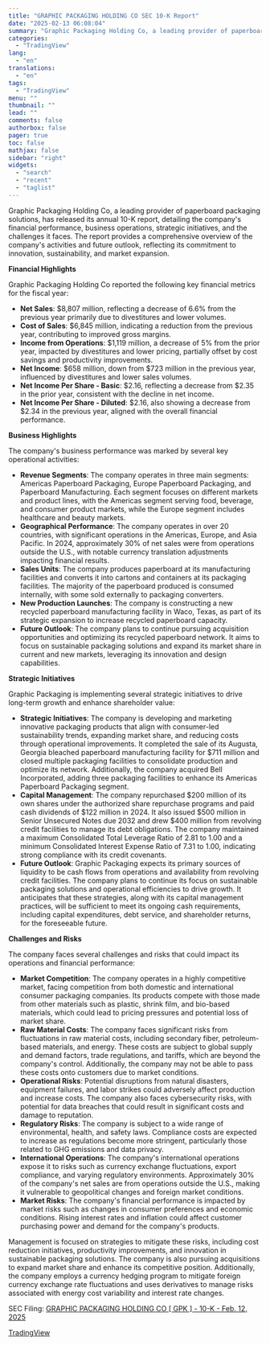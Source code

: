 ```yaml
---
title: "GRAPHIC PACKAGING HOLDING CO SEC 10-K Report"
date: "2025-02-13 06:08:04"
summary: "Graphic Packaging Holding Co, a leading provider of paperboard packaging solutions, has released its annual 10-K report, detailing the company's financial performance, business operations, strategic initiatives, and the challenges it faces. The report provides a comprehensive overview of the company's activities and future outlook, reflecting its commitment to innovation, sustainability,..."
categories:
  - "TradingView"
lang:
  - "en"
translations:
  - "en"
tags:
  - "TradingView"
menu: ""
thumbnail: ""
lead: ""
comments: false
authorbox: false
pager: true
toc: false
mathjax: false
sidebar: "right"
widgets:
  - "search"
  - "recent"
  - "taglist"
---
```


Graphic Packaging Holding Co, a leading provider of paperboard packaging solutions, has released its annual 10-K report, detailing the company's financial performance, business operations, strategic initiatives, and the challenges it faces. The report provides a comprehensive overview of the company's activities and future outlook, reflecting its commitment to innovation, sustainability, and market expansion.

**Financial Highlights**

Graphic Packaging Holding Co reported the following key financial metrics for the fiscal year:

* **Net Sales**: $8,807 million, reflecting a decrease of 6.6% from the previous year primarily due to divestitures and lower volumes.
* **Cost of Sales**: $6,845 million, indicating a reduction from the previous year, contributing to improved gross margins.
* **Income from Operations**: $1,119 million, a decrease of 5% from the prior year, impacted by divestitures and lower pricing, partially offset by cost savings and productivity improvements.
* **Net Income**: $658 million, down from $723 million in the previous year, influenced by divestitures and lower sales volumes.
* **Net Income Per Share - Basic**: $2.16, reflecting a decrease from $2.35 in the prior year, consistent with the decline in net income.
* **Net Income Per Share - Diluted**: $2.16, also showing a decrease from $2.34 in the previous year, aligned with the overall financial performance.

**Business Highlights**

The company's business performance was marked by several key operational activities:

* **Revenue Segments**: The company operates in three main segments: Americas Paperboard Packaging, Europe Paperboard Packaging, and Paperboard Manufacturing. Each segment focuses on different markets and product lines, with the Americas segment serving food, beverage, and consumer product markets, while the Europe segment includes healthcare and beauty markets.
* **Geographical Performance**: The company operates in over 20 countries, with significant operations in the Americas, Europe, and Asia Pacific. In 2024, approximately 30% of net sales were from operations outside the U.S., with notable currency translation adjustments impacting financial results.
* **Sales Units**: The company produces paperboard at its manufacturing facilities and converts it into cartons and containers at its packaging facilities. The majority of the paperboard produced is consumed internally, with some sold externally to packaging converters.
* **New Production Launches**: The company is constructing a new recycled paperboard manufacturing facility in Waco, Texas, as part of its strategic expansion to increase recycled paperboard capacity.
* **Future Outlook**: The company plans to continue pursuing acquisition opportunities and optimizing its recycled paperboard network. It aims to focus on sustainable packaging solutions and expand its market share in current and new markets, leveraging its innovation and design capabilities.

**Strategic Initiatives**

Graphic Packaging is implementing several strategic initiatives to drive long-term growth and enhance shareholder value:

* **Strategic Initiatives**: The company is developing and marketing innovative packaging products that align with consumer-led sustainability trends, expanding market share, and reducing costs through operational improvements. It completed the sale of its Augusta, Georgia bleached paperboard manufacturing facility for $711 million and closed multiple packaging facilities to consolidate production and optimize its network. Additionally, the company acquired Bell Incorporated, adding three packaging facilities to enhance its Americas Paperboard Packaging segment.
* **Capital Management**: The company repurchased $200 million of its own shares under the authorized share repurchase programs and paid cash dividends of $122 million in 2024. It also issued $500 million in Senior Unsecured Notes due 2032 and drew $400 million from revolving credit facilities to manage its debt obligations. The company maintained a maximum Consolidated Total Leverage Ratio of 2.81 to 1.00 and a minimum Consolidated Interest Expense Ratio of 7.31 to 1.00, indicating strong compliance with its credit covenants.
* **Future Outlook**: Graphic Packaging expects its primary sources of liquidity to be cash flows from operations and availability from revolving credit facilities. The company plans to continue its focus on sustainable packaging solutions and operational efficiencies to drive growth. It anticipates that these strategies, along with its capital management practices, will be sufficient to meet its ongoing cash requirements, including capital expenditures, debt service, and shareholder returns, for the foreseeable future.

**Challenges and Risks**

The company faces several challenges and risks that could impact its operations and financial performance:

* **Market Competition**: The company operates in a highly competitive market, facing competition from both domestic and international consumer packaging companies. Its products compete with those made from other materials such as plastic, shrink film, and bio-based materials, which could lead to pricing pressures and potential loss of market share.
* **Raw Material Costs**: The company faces significant risks from fluctuations in raw material costs, including secondary fiber, petroleum-based materials, and energy. These costs are subject to global supply and demand factors, trade regulations, and tariffs, which are beyond the company's control. Additionally, the company may not be able to pass these costs onto customers due to market conditions.
* **Operational Risks**: Potential disruptions from natural disasters, equipment failures, and labor strikes could adversely affect production and increase costs. The company also faces cybersecurity risks, with potential for data breaches that could result in significant costs and damage to reputation.
* **Regulatory Risks**: The company is subject to a wide range of environmental, health, and safety laws. Compliance costs are expected to increase as regulations become more stringent, particularly those related to GHG emissions and data privacy.
* **International Operations**: The company's international operations expose it to risks such as currency exchange fluctuations, export compliance, and varying regulatory environments. Approximately 30% of the company's net sales are from operations outside the U.S., making it vulnerable to geopolitical changes and foreign market conditions.
* **Market Risks**: The company's financial performance is impacted by market risks such as changes in consumer preferences and economic conditions. Rising interest rates and inflation could affect customer purchasing power and demand for the company's products.

Management is focused on strategies to mitigate these risks, including cost reduction initiatives, productivity improvements, and innovation in sustainable packaging solutions. The company is also pursuing acquisitions to expand market share and enhance its competitive position. Additionally, the company employs a currency hedging program to mitigate foreign currency exchange rate fluctuations and uses derivatives to manage risks associated with energy cost variability and interest rate changes.

SEC Filing: [GRAPHIC PACKAGING HOLDING CO [ GPK ] - 10-K - Feb. 12, 2025](https://www.sec.gov/Archives/edgar/data/1408075/000140807525000007/gpk-20241231.htm)

[TradingView](https://www.tradingview.com/news/tradingview:db36bac5f681d:0-graphic-packaging-holding-co-sec-10-k-report/)
